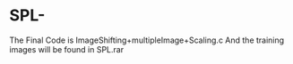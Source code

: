 # SPL-
The Final Code is ImageShifting+multipleImage+Scaling.c
And the training images will be found in SPL.rar

